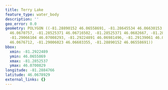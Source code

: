 ```yaml
---
title: Terry Lake
feature_type: water_body
description: ''
geo_error: 0.0
geometry: POLYGON ((-81.28890152 46.06558691, -81.28645534 46.06630153, -81.28645534
  46.0670757, -81.28525371 46.06716502, -81.28525371 46.0682667, -81.28752822 46.06892174,
  -81.29066104 46.07008293, -81.29224891 46.06981496, -81.29139061 46.06883241, -81.28920192
  46.0676712, -81.29006023 46.06603355, -81.28890152 46.06558691))
bbox:
  xmin: -81.2922489
  ymin: 46.0655869
  xmax: -81.2852537
  ymax: 46.0700829
longitude: -81.2884766
latitude: 46.0678929
external_links: {}
---
```


